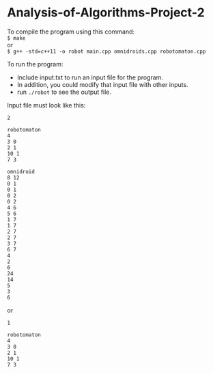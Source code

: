 # Analysis-of-Algorithms-Project-2

To compile the program using this command: 
</br> `$ make` </br>
or
</br> `$ g++ -std=c++11 -o robot main.cpp omnidroids.cpp robotomaton.cpp`

To run the program:
- Include input.txt to run an input file for the program.
- In addition, you could modify that input file with other inputs. 
- run `./robot` to see the output file.

Input file must look like this:
```
2

robotomaton
4
3 0
2 1
10 1
7 3

omnidroid
8 12
0 1
0 1
0 2
0 2
4 6
5 6
1 7
1 7
2 7
2 7
3 7
6 7
4
2
6
24
14
5
3
6
```

or 

```
1

robotomaton
4
3 0
2 1
10 1
7 3
```